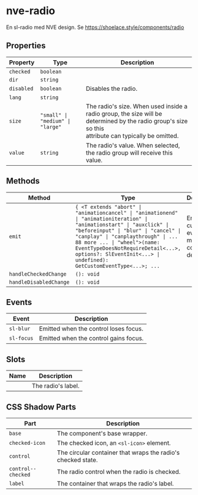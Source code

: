 # nve-radio

En sl-radio med NVE design.
Se https://shoelace.style/components/radio

## Properties

| Property   | Type                             | Description                                      |
|------------|----------------------------------|--------------------------------------------------|
| `checked`  | `boolean`                        |                                                  |
| `dir`      | `string`                         |                                                  |
| `disabled` | `boolean`                        | Disables the radio.                              |
| `lang`     | `string`                         |                                                  |
| `size`     | `"small" \| "medium" \| "large"` | The radio's size. When used inside a radio group, the size will be determined by the radio group's size so this<br />attribute can typically be omitted. |
| `value`    | `string`                         | The radio's value. When selected, the radio group will receive this value. |

## Methods

| Method                 | Type                                             | Description                                      |
|------------------------|--------------------------------------------------|--------------------------------------------------|
| `emit`                 | `{ <T extends "abort" \| "animationcancel" \| "animationend" \| "animationiteration" \| "animationstart" \| "auxclick" \| "beforeinput" \| "blur" \| "cancel" \| "canplay" \| "canplaythrough" \| ... 88 more ... \| "wheel">(name: EventTypeDoesNotRequireDetail<...>, options?: SlEventInit<...> \| undefined): GetCustomEventType<...>; ...` | Emits a custom event with more convenient defaults. |
| `handleCheckedChange`  | `(): void`                                       |                                                  |
| `handleDisabledChange` | `(): void`                                       |                                                  |

## Events

| Event      | Description                           |
|------------|---------------------------------------|
| `sl-blur`  | Emitted when the control loses focus. |
| `sl-focus` | Emitted when the control gains focus. |

## Slots

| Name | Description        |
|------|--------------------|
|      | The radio's label. |

## CSS Shadow Parts

| Part               | Description                                      |
|--------------------|--------------------------------------------------|
| `base`             | The component's base wrapper.                    |
| `checked-icon`     | The checked icon, an `<sl-icon>` element.        |
| `control`          | The circular container that wraps the radio's checked state. |
| `control--checked` | The radio control when the radio is checked.     |
| `label`            | The container that wraps the radio's label.      |
